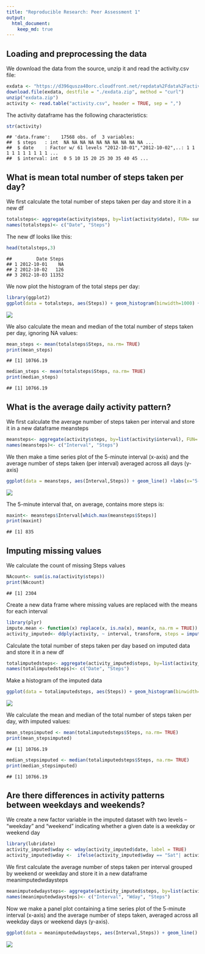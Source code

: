 ```yaml
---
title: "Reproducible Research: Peer Assessment 1"
output: 
  html_document:
    keep_md: true
---
```


## Loading and preprocessing the data
We download the data from the source, unzip it and read the activity.csv file: 

```r
exdata <- "https://d396qusza40orc.cloudfront.net/repdata%2Fdata%2Factivity.zip"
download.file(exdata, destfile = "./exdata.zip", method = "curl")
unzip("exdata.zip")
activity <- read.table("activity.csv", header = TRUE, sep = ",")
```

The activity dataframe has the following characteristics:

```r
str(activity)
```

```
## 'data.frame':	17568 obs. of  3 variables:
##  $ steps   : int  NA NA NA NA NA NA NA NA NA NA ...
##  $ date    : Factor w/ 61 levels "2012-10-01","2012-10-02",..: 1 1 1 1 1 1 1 1 1 1 ...
##  $ interval: int  0 5 10 15 20 25 30 35 40 45 ...
```

## What is mean total number of steps taken per day?
We first calculate the total number of steps taken per day and store it in a new df

```r
totalsteps<- aggregate(activity$steps, by=list(activity$date), FUN= sum)
names(totalsteps)<- c("Date", "Steps")
```

The new df looks like this:

```r
head(totalsteps,3)
```

```
##         Date Steps
## 1 2012-10-01    NA
## 2 2012-10-02   126
## 3 2012-10-03 11352
```

We now plot the histogram of the total steps per day:

```r
library(ggplot2)
ggplot(data = totalsteps, aes(Steps)) + geom_histogram(binwidth=1000) +labs(x="Total number of steps", y = "Count of days")+ ggtitle("Histogram of total number of steps")
```

![](PA1_template_files/figure-html/histogram-1.png)<!-- -->

We also calculate the mean and median of the total number of steps taken per day, ignoring NA values:

```r
mean_steps <- mean(totalsteps$Steps, na.rm= TRUE)
print(mean_steps)
```

```
## [1] 10766.19
```


```r
median_steps <- mean(totalsteps$Steps, na.rm= TRUE)
print(median_steps)
```

```
## [1] 10766.19
```

## What is the average daily activity pattern?
We first calculate the average number of steps taken per interval and store it in a new dataframe meansteps

```r
meansteps<- aggregate(activity$steps, by=list(activity$interval), FUN= mean, na.rm= TRUE)
names(meansteps)<- c("Interval", "Steps")
```

We then make a time series plot of the 5-minute interval (x-axis) and the average number of steps taken (per interval) averaged across all days (y-axis) 

```r
ggplot(data = meansteps, aes(Interval,Steps)) + geom_line() +labs(x="5-minute intervals", y = "Steps")+ ggtitle("Daily activity pattern")
```

![](PA1_template_files/figure-html/timeseries-1.png)<!-- -->

The 5-minute interval that, on average, contains more steps is:

```r
maxint<- meansteps$Interval[which.max(meansteps$Steps)]
print(maxint)
```

```
## [1] 835
```

## Imputing missing values
We calculate the count of missing Steps values

```r
NAcount<- sum(is.na(activity$steps))
print(NAcount)
```

```
## [1] 2304
```

Create a new data frame where missing values are replaced with the means for each interval

```r
library(plyr)
impute.mean <- function(x) replace(x, is.na(x), mean(x, na.rm = TRUE))
activity_imputed<- ddply(activity, ~ interval, transform, steps = impute.mean(steps))
```


Calculate the total number of steps taken per day based on imputed data and store it in a new df

```r
totalimputedsteps<- aggregate(activity_imputed$steps, by=list(activity_imputed$date), FUN= sum)
names(totalimputedsteps)<- c("Date", "Steps")
```

Make a histogram of the imputed data


```r
ggplot(data = totalimputedsteps, aes(Steps)) + geom_histogram(binwidth=1000) +labs(x="Total number of steps", y = "Count of days")+ ggtitle("Histogram of total number of steps, imputed data")
```

![](PA1_template_files/figure-html/newhistogram-1.png)<!-- -->

We calculate the mean and median of the total number of steps taken per day, with imputed values:

```r
mean_stepsimputed <- mean(totalimputedsteps$Steps, na.rm= TRUE)
print(mean_stepsimputed)
```

```
## [1] 10766.19
```


```r
median_stepsimputed <- median(totalimputedsteps$Steps, na.rm= TRUE)
print(median_stepsimputed)
```

```
## [1] 10766.19
```

## Are there differences in activity patterns between weekdays and weekends?
We create a new factor variable in the imputed dataset with two levels – “weekday” and “weekend” indicating whether a given date is a weekday or weekend day


```r
library(lubridate)
activity_imputed$wday <- wday(activity_imputed$date, label = TRUE)
activity_imputed$wday <-  ifelse(activity_imputed$wday == "Sat"| activity_imputed$wday=="Sun", "weekend", "weekday")
```

We first calculate the average number of steps taken per interval grouped by weekend or weekday and store it in a new dataframe meanimputedwdaysteps

```r
meanimputedwdaysteps<- aggregate(activity_imputed$steps, by=list(activity_imputed$interval, activity_imputed$wday), FUN= mean, na.rm= TRUE)
names(meanimputedwdaysteps)<- c("Interval", "Wday", "Steps")
```

Now we make a panel plot containing a time series plot of the 5-minute interval (x-axis) and the average number of steps taken, averaged across all weekday days or weekend days (y-axis).


```r
ggplot(data = meanimputedwdaysteps, aes(Interval,Steps)) + geom_line() +labs(x="5-minute intervals", y = "Steps")+ ggtitle("Weekday/Weekend activity pattern")+facet_wrap(~Wday,ncol = 1)
```

![](PA1_template_files/figure-html/panel-1.png)<!-- -->
